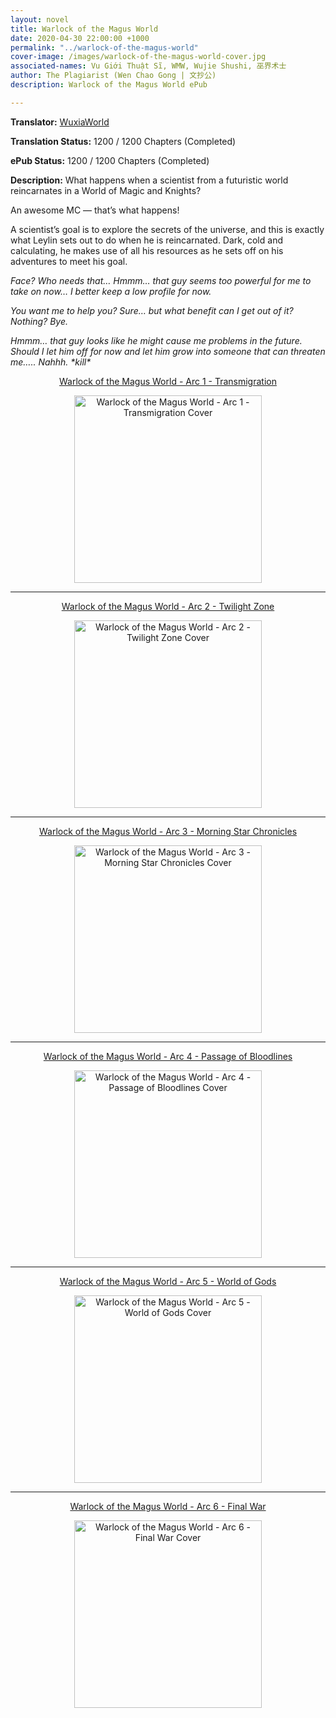 ```yaml
---
layout: novel
title: Warlock of the Magus World
date: 2020-04-30 22:00:00 +1000
permalink: "../warlock-of-the-magus-world"
cover-image: /images/warlock-of-the-magus-world-cover.jpg
associated-names: Vu Giới Thuật Sĩ, WMW, Wujie Shushi, 巫界术士
author: The Plagiarist (Wen Chao Gong | 文抄公)
description: Warlock of the Magus World ePub

---
```


<b>Translator:</b> <a href="https://www.wuxiaworld.com/novel/warlock-of-the-magus-world" target="_blank" rel="noopener">WuxiaWorld</a>

<b>Translation Status:</b> 1200 / 1200 Chapters (Completed)

<b>ePub Status:</b> 1200 / 1200 Chapters (Completed)

<b>Description:</b> What happens when a scientist from a futuristic world reincarnates in a World of Magic and Knights?

An awesome MC — that’s what happens!

A scientist’s goal is to explore the secrets of the universe, and this is exactly what Leylin sets out to do when he is reincarnated. Dark, cold and calculating, he makes use of all his resources as he sets off on his adventures to meet his goal.

<i>Face? Who needs that… Hmmm… that guy seems too powerful for me to take on now… I better keep a low profile for now.</i>

<i>You want me to help you? Sure… but what benefit can I get out of it? Nothing? Bye.</i>

<i>Hmmm… that guy looks like he might cause me problems in the future. Should I let him off for now and let him grow into someone that can threaten me….. Nahhh. \*kill\*</i>

<p style="text-align: center;"><a href="http://gestyy.com/e0ew58" target="_blank" rel="noopener">Warlock of the Magus World - Arc 1 - Transmigration</a></p>

<p style="text-align: center;"><a href="http://gestyy.com/e0ew58" target="_blank" rel="noopener"><img data-src="https://i.imgur.com/hFguswT.jpg" class="lazyload" alt="Warlock of the Magus World - Arc 1 - Transmigration Cover" height="300"></a></p>

<hr/>

<p style="text-align: center;"><a href="http://gestyy.com/e0Wrk0" target="_blank" rel="noopener">Warlock of the Magus World - Arc 2 - Twilight Zone</a></p>

<p style="text-align: center;"><a href="http://gestyy.com/e0Wrk0" target="_blank" rel="noopener"><img data-src="https://i.imgur.com/WqdEq77.jpg" class="lazyload" alt="Warlock of the Magus World - Arc 2 - Twilight Zone Cover" height="300"></a></p>

<hr/>

<p style="text-align: center;"><a href="http://gestyy.com/e0UrjH" target="_blank" rel="noopener">Warlock of the Magus World - Arc 3 - Morning Star Chronicles</a></p>

<p style="text-align: center;"><a href="http://gestyy.com/e0UrjH" target="_blank" rel="noopener"><img data-src="https://i.imgur.com/2S8ZCrV.jpg" class="lazyload" alt="Warlock of the Magus World - Arc 3 - Morning Star Chronicles Cover" height="300"></a></p>

<hr/>

<p style="text-align: center;"><a href="http://gestyy.com/e0O8RT" target="_blank" rel="noopener">Warlock of the Magus World - Arc 4 - Passage of Bloodlines</a></p>

<p style="text-align: center;"><a href="http://gestyy.com/e0O8RT" target="_blank" rel="noopener"><img data-src="https://i.imgur.com/HvoQh8B.jpg" class="lazyload" alt="Warlock of the Magus World - Arc 4 - Passage of Bloodlines Cover" height="300"></a></p>

<hr/>

<p style="text-align: center;"><a href="http://gestyy.com/e0SJVH" target="_blank" rel="noopener">Warlock of the Magus World - Arc 5 - World of Gods</a></p>

<p style="text-align: center;"><a href="http://gestyy.com/e0SJVH" target="_blank" rel="noopener"><img data-src="https://i.imgur.com/83xtNPc.jpg" class="lazyload" alt="Warlock of the Magus World - Arc 5 - World of Gods Cover" height="300"></a></p>

<hr/>

<p style="text-align: center;"><a href="http://gestyy.com/e0GApn" target="_blank" rel="noopener">Warlock of the Magus World - Arc 6 - Final War</a></p>

<p style="text-align: center;"><a href="http://gestyy.com/e0GApn" target="_blank" rel="noopener"><img data-src="https://i.imgur.com/kPWaHm8.jpg" class="lazyload" alt="Warlock of the Magus World - Arc 6 - Final War Cover" height="300"></a></p>
